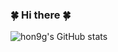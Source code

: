 ### :four_leaf_clover: Hi there :four_leaf_clover:

![hon9g's GitHub stats](https://github-readme-stats.vercel.app/api?username=hon9g&show_icons=true&theme=radical)

<!--
**hon9g/hon9g** is a ✨ _special_ ✨ repository because its `README.md` (this file) appears on your GitHub profile.

Here are some ideas to get you started:

- 🔭 I’m currently working on ...
- 🌱 I’m currently learning ...
- 👯 I’m looking to collaborate on ...
- 🤔 I’m looking for help with ...
- 💬 Ask me about ...
- 📫 How to reach me: ...
- 😄 Pronouns: ...
- ⚡ Fun fact: ...
-->

